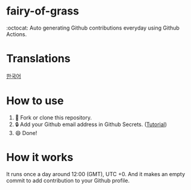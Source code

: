 # fairy-of-grass
:octocat: Auto generating Github contributions everyday using Github Actions.

# Translations
[한국어](https://github.com/zeikar/fairy-of-grass/blob/master/ko.README.md)

# How to use
1. :fork_and_knife: Fork or clone this repository.
2. :lock: Add your Github email address in Github Secrets. ([Tutorial](https://docs.github.com/en/free-pro-team@latest/actions/reference/encrypted-secrets#creating-encrypted-secrets-for-a-repository))
3. :smile: Done!

# How it works
It runs once a day around 12:00 (GMT), UTC +0. And it makes an empty commit to add contribution to your Github profile.

